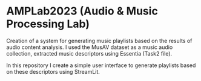 # AMPLab2023 (Audio & Music Processing Lab)

Creation of a system for generating music playlists based on the results of audio content analysis. 
I used the MusAV dataset as a music audio collection, extracted music descriptors using Essentia (Task2 file).

In this repository I create a simple user interface to generate playlists based on these descriptors using StreamLit.
